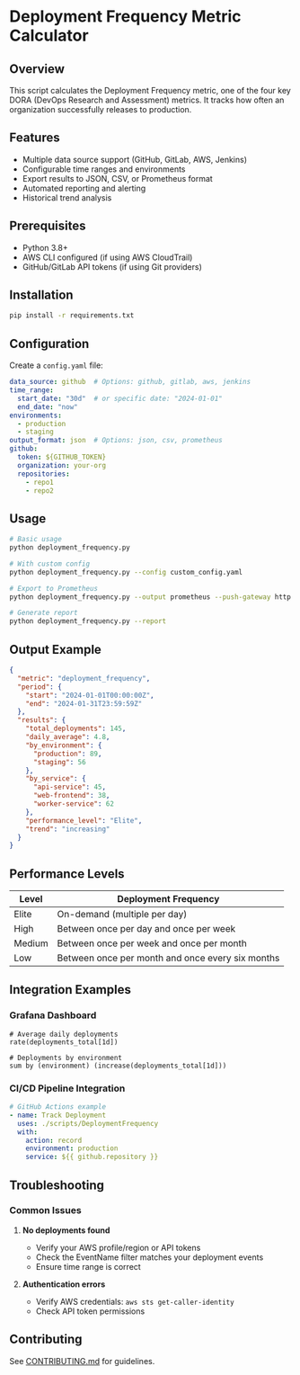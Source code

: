 # Deployment Frequency Metric Calculator

## Overview
This script calculates the Deployment Frequency metric, one of the four key DORA (DevOps Research and Assessment) metrics. It tracks how often an organization successfully releases to production.

## Features
- Multiple data source support (GitHub, GitLab, AWS, Jenkins)
- Configurable time ranges and environments
- Export results to JSON, CSV, or Prometheus format
- Automated reporting and alerting
- Historical trend analysis

## Prerequisites
- Python 3.8+
- AWS CLI configured (if using AWS CloudTrail)
- GitHub/GitLab API tokens (if using Git providers)

## Installation

```bash
pip install -r requirements.txt
```

## Configuration

Create a `config.yaml` file:

```yaml
data_source: github  # Options: github, gitlab, aws, jenkins
time_range:
  start_date: "30d"  # or specific date: "2024-01-01"
  end_date: "now"
environments:
  - production
  - staging
output_format: json  # Options: json, csv, prometheus
github:
  token: ${GITHUB_TOKEN}
  organization: your-org
  repositories:
    - repo1
    - repo2
```

## Usage

```bash
# Basic usage
python deployment_frequency.py

# With custom config
python deployment_frequency.py --config custom_config.yaml

# Export to Prometheus
python deployment_frequency.py --output prometheus --push-gateway http://prometheus:9091

# Generate report
python deployment_frequency.py --report
```

## Output Example

```json
{
  "metric": "deployment_frequency",
  "period": {
    "start": "2024-01-01T00:00:00Z",
    "end": "2024-01-31T23:59:59Z"
  },
  "results": {
    "total_deployments": 145,
    "daily_average": 4.8,
    "by_environment": {
      "production": 89,
      "staging": 56
    },
    "by_service": {
      "api-service": 45,
      "web-frontend": 38,
      "worker-service": 62
    },
    "performance_level": "Elite",
    "trend": "increasing"
  }
}
```

## Performance Levels

| Level | Deployment Frequency |
|-------|---------------------|
| Elite | On-demand (multiple per day) |
| High | Between once per day and once per week |
| Medium | Between once per week and once per month |
| Low | Between once per month and once every six months |

## Integration Examples

### Grafana Dashboard
```promql
# Average daily deployments
rate(deployments_total[1d])

# Deployments by environment
sum by (environment) (increase(deployments_total[1d]))
```

### CI/CD Pipeline Integration
```yaml
# GitHub Actions example
- name: Track Deployment
  uses: ./scripts/DeploymentFrequency
  with:
    action: record
    environment: production
    service: ${{ github.repository }}
```

## Troubleshooting

### Common Issues

1. **No deployments found**
   - Verify your AWS profile/region or API tokens
   - Check the EventName filter matches your deployment events
   - Ensure time range is correct

2. **Authentication errors**
   - Verify AWS credentials: `aws sts get-caller-identity`
   - Check API token permissions

## Contributing
See [CONTRIBUTING.md](../../CONTRIBUTING.md) for guidelines.
